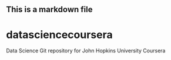 ## This is a markdown file
# datasciencecoursera
Data Science Git repository for John Hopkins University  Coursera

